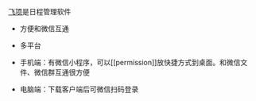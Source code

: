 [飞项](https://h5.flyele.net/d/pc.html)是日程管理软件
- 方便和微信互通
- 多平台

- 手机端：有微信小程序，可以[[permission]]放快捷方式到桌面。和微信文件、微信群互通很方便
- 电脑端：下载客户端后可微信扫码登录